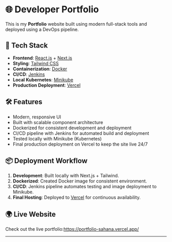 # 🌐 Developer Portfolio

This is my **Portfolio** website built using modern full-stack tools and deployed using a DevOps pipeline.

## 🚀 Tech Stack

- **Frontend**: [React.js](https://reactjs.org/) + [Next.js](https://nextjs.org/)
- **Styling**: [Tailwind CSS](https://tailwindcss.com/)
- **Containerization**: [Docker](https://www.docker.com/)
- **CI/CD**: [Jenkins](https://www.jenkins.io/)
- **Local Kubernetes**: [Minikube](https://minikube.sigs.k8s.io/)
- **Production Deployment**: [Vercel](https://vercel.com/)

## 🛠️ Features

- Modern, responsive UI
- Built with scalable component architecture
- Dockerized for consistent development and deployment
- CI/CD pipeline with Jenkins for automated build and deployment
- Tested locally with Minikube (Kubernetes)
- Final production deployment on Vercel to keep the site live 24/7

## 📦 Deployment Workflow

1. **Development**: Built locally with Next.js + Tailwind.
2. **Dockerized**: Created Docker image for consistent environment.
3. **CI/CD**: Jenkins pipeline automates testing and image deployment to Minikube.
4. **Final Hosting**: Deployed to [Vercel](https://vercel.com) for continuous availability.

## 🌍 Live Website

Check out the live portfolio:https://portfolio-sahana.vercel.app/

---




